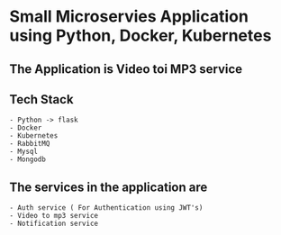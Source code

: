 # Small Microservies Application using Python, Docker, Kubernetes

## The Application is Video toi MP3 service

## Tech Stack
    - Python -> flask
    - Docker
    - Kubernetes
    - RabbitMQ
    - Mysql
    - Mongodb

## The services in the application are
    - Auth service ( For Authentication using JWT's)
    - Video to mp3 service
    - Notification service



